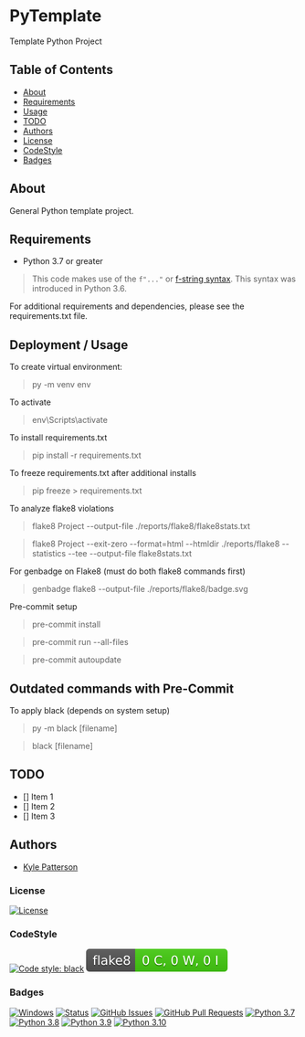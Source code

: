 # PyTemplate
Template Python Project

## Table of Contents
- [About](#about)
- [Requirements](#requirements)
- [Usage](#usage)
- [TODO](#todo)
- [Authors](#authors)
- [License](#license)
- [CodeStyle](#codestyle)
- [Badges](#badges)

## About
General Python template project.

## Requirements

  * Python 3.7 or greater

> This code makes use of the `f"..."` or [f-string syntax](https://www.python.org/dev/peps/pep-0498/). This syntax was introduced in Python 3.6.

For additional requirements and dependencies, please see the requirements.txt file.

## Deployment / Usage
To create virtual environment:
> py -m venv env

To activate
> env\Scripts\activate

To install requirements.txt
> pip install -r requirements.txt

To freeze requirements.txt after additional installs
> pip freeze > requirements.txt

To analyze flake8 violations
> flake8 Project --output-file ./reports/flake8/flake8stats.txt

> flake8 Project --exit-zero --format=html --htmldir ./reports/flake8 --statistics --tee --output-file flake8stats.txt

For genbadge on Flake8 (must do both flake8 commands first)
> genbadge flake8 --output-file ./reports/flake8/badge.svg

Pre-commit setup

> pre-commit install

> pre-commit run --all-files

> pre-commit autoupdate

## Outdated commands with Pre-Commit
To apply black (depends on system setup)
> py -m black [filename]

> black [filename]

## TODO
- [] Item 1
- [] Item 2
- [] Item 3

## Authors
- [Kyle Patterson](https://github.com/kylekap)


### License
[![License](https://img.shields.io/badge/license-MIT-blue.svg)](/LICENSE)

### CodeStyle
[![Code style: black](https://img.shields.io/badge/code%20style-black-000000.svg)](https://github.com/psf/black)
[![Flake8 Status](./reports/flake8/badge.svg)](./reports/flake8/index.html)
### Badges
[![Windows](https://svgshare.com/i/ZhY.svg)](https://svgshare.com/i/ZhY.svg)
[![Status](https://img.shields.io/badge/status-active-success.svg)]()
[![GitHub Issues](https://img.shields.io/github/issues/kylecuberg/PyTemplate.svg)](https://github.com/kylecuberg/PyTemplate/issues)
[![GitHub Pull Requests](https://img.shields.io/github/issues-pr/kylecuberg/PyTempalte.svg)](https://github.com/kylecuberg/PyTemplate/pulls)
[![Python 3.7](https://img.shields.io/badge/python-3.7-blue.svg)](https://www.python.org/downloads/release/python-370/)
[![Python 3.8](https://img.shields.io/badge/python-3.8-blue.svg)](https://www.python.org/downloads/release/python-380/)
[![Python 3.9](https://img.shields.io/badge/python-3.9-blue.svg)](https://www.python.org/downloads/release/python-390/)
[![Python 3.10](https://img.shields.io/badge/python-3.10-blue.svg)](https://www.python.org/downloads/release/python-3100/)
